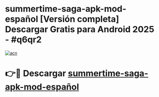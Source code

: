 # summertime-saga-apk-mod-español  [Versión completa] Descargar Gratis para Android 2025 - #q6qr2

[![acn](https://github.com/user-attachments/assets/0f9c940e-d8b0-45ae-aac7-cd30a18b3e1c)](https://apps.freeplayer.one?title=summertime-saga-apk-mod-español&ref=9F)

# 👉🔴 Descargar [summertime-saga-apk-mod-español](https://apps.freeplayer.one?title=summertime-saga-apk-mod-español&ref=9F)